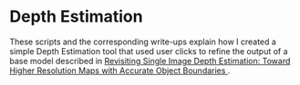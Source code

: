 # Depth Estimation

These scripts and the corresponding write-ups explain how I created a simple Depth Estimation tool that used user clicks to refine the output of a base model described in [Revisiting Single Image Depth Estimation: Toward Higher Resolution Maps with Accurate Object Boundaries
](https://arxiv.org/abs/1803.08673).
